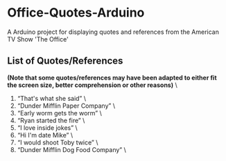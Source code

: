# Office-Quotes-Arduino
A Arduino project for displaying quotes and references from the American TV Show 'The Office'

## List of Quotes/References
**(Note that some quotes/references may have been adapted to either fit the screen size, better comprehension or other reasons)** \
1. “That's what she said” \
2. “Dunder Mifflin Paper Company” \
3. “Early worm gets the worm” \
4. “Ryan started the fire” \
5. “I love inside jokes” \
6. “Hi I'm date Mike” \
7. “I would shoot Toby twice” \
8. “Dunder Mifflin Dog Food Company” \
